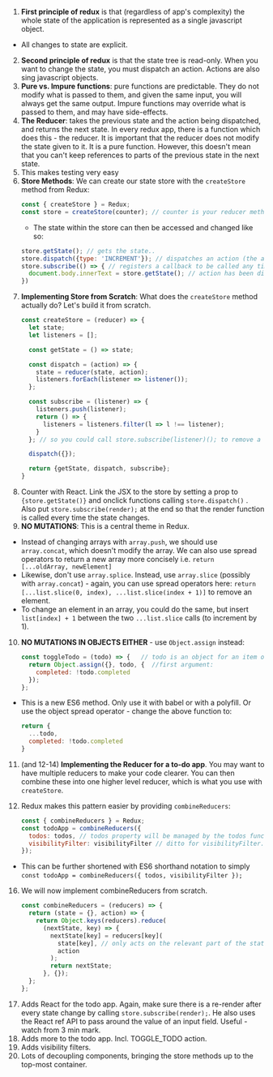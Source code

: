 1. **First principle of redux** is that (regardless of app's complexity) the whole state of the application is represented as a single javascript object. 
 * All changes to state are explicit.
2. **Second principle of redux** is that the state tree is read-only. When you want to change the state, you must dispatch an action. Actions are also sing javascript objects.
3. **Pure vs. Impure functions**: pure functions are predictable. They do not modify what is passed to them, and given the same input, you will always get the same output. Impure functions may override what is passed to them, and may have side-effects.
4. **The Reducer**: takes the previous state and the action being dispatched, and returns the next state. In every redux app, there is a function which does this - the reducer. It is important that the reducer does not modify the state given to it. It is a pure function. However, this doesn't mean that you can't keep references to parts of the previous state in the next state.
5. This makes testing very easy
6. **Store Methods**: We can create our state store with the `createStore` method from Redux:
    ```javascript
    const { createStore } = Redux;
    const store = createStore(counter); // counter is your reducer method

    ```
    * The state within the store can then be accessed and changed like so:
    ```javascript
    store.getState(); // gets the state..
    store.dispatch({type: 'INCREMENT'}); // dispatches an action (the argument)
    store.subscribe(() => { // registers a callback to be called any time an
      document.body.innerText = store.getState(); // action has been dispatched
    })
    ```
7. **Implementing Store from Scratch**: What does the `createStore` method actually do? Let's build it from scratch.
    ```javascript
    const createStore = (reducer) => {
      let state;
      let listeners = [];

      const getState = () => state;

      const dispatch = (action) => {
        state = reducer(state, action);
        listeners.forEach(listener => listener());
      };

      const subscribe = (listener) => {
        listeners.push(listener);
        return () => {
          listeners = listeners.filter(l => l !== listener);
        }
      }; // so you could call store.subscribe(listener)(); to remove a listener.

      dispatch({});

      return {getState, dispatch, subscribe};
    }
    ```
8. Counter with React. Link the JSX to the store by setting a prop to `{store.getState()}` and onclick functions calling `store.dispatch()` . Also put `store.subscribe(render);` at the end so that the render function is called every time the state changes.
9. **NO MUTATIONS**: This is a central theme in Redux. 
 * Instead of changing arrays with `array.push`, we should use `array.concat`, which doesn't modify the array. We can also use spread operators to return a new array more concisely i.e. `return [...oldArray, newElement]`
 * Likewise, don't use `array.splice`. Instead, use `array.slice` (possibly with `array.concat`) - again, you can use spread operators here: `return [...list.slice(0, index), ...list.slice(index + 1)]` to remove an element.
 * To change an element in an array, you could do the same, but insert `list[index] + 1` between the two `...list.slice` calls (to increment by 1).
10. **NO MUTATIONS IN OBJECTS EITHER** - use `Object.assign` instead:
    ```javascript
    const toggleTodo = (todo) => {   // todo is an object for an item on the todo list 
      return Object.assign({}, todo, {  //first argument: 
        completed: !todo.completed
      });
    };
    ```
 * This is a new ES6 method. Only use it with babel or with a polyfill. Or use the object spread operator - change the above function to:
    ```javascript
    return {
      ...todo,
      completed: !todo.completed
    }
    ```
11. (and 12-14) **Implementing the Reducer for a to-do app**. You may want to have multiple reducers to make your code clearer. You can then combine these into one higher level reducer, which is what you use with `createStore`.
15. Redux makes this pattern easier by providing `combineReducers`:

    ```javascript
    const { combineReducers } = Redux; 
    const todoApp = combineReducers({
      todos: todos, // todos property will be managed by the todos function
      visibilityFilter: visibilityFilter // ditto for visibilityFilter.
    });
    ```
 * This can be further shortened with ES6 shorthand notation to simply `const todoApp = combineReducers({ todos, visibilityFilter });`
16. We will now implement combineReducers from scratch.
    ```javascript
    const combineReducers = (reducers) => {
      return (state = {}, action) => {
        return Object.keys(reducers).reduce(
          (nextState, key) => {
            nextState[key] = reducers[key](
              state[key], // only acts on the relevant part of the state!
              action
            );
            return nextState;
          }, {});
      };
    };
    ```
17. Adds React for the todo app. Again, make sure there is a re-render after every state change by calling `store.subscribe(render);`. He also uses the React ref API to pass around the value of an input field. Useful - watch from 3 min mark.
18. Adds more to the todo app. Incl. TOGGLE_TODO action.
20. Adds visibility filters.
21. Lots of decoupling components, bringing the store methods up to the top-most container.
